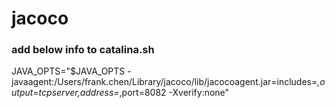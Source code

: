 # jacoco

### add below info to catalina.sh <br>
JAVA_OPTS="$JAVA_OPTS -javaagent:/Users/frank.chen/Library/jacoco/lib/jacocoagent.jar=includes=*,output=tcpserver,address=*,port=8082 -Xverify:none"
